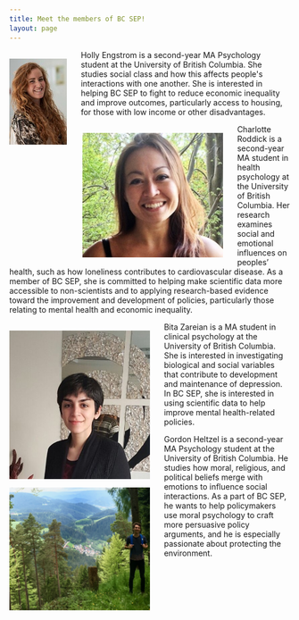 ```yaml
---
title: Meet the members of BC SEP!
layout: page
---
```


<div>
    <div>
    <img src="/assets/holly.jpg" style="float:left; padding:3% 5% 0% 0%; max-height:500px; max-width:50%;"/>
    <p>Holly Engstrom is a second-year MA Psychology student at the University of British Columbia. She studies social class and how this affects people's interactions with one another. She is interested in helping BC SEP to fight to reduce economic inequality and improve outcomes, particularly access to housing, for those with low income or other disadvantages.</p>
    </div>
    <div>
        <img src="/assets/charlotte_photo.jpg" style="float:left; padding:3% 5% 0% 3px; max-height:500px; max-width:50%;"/>
    <p>Charlotte Roddick is a second-year MA student in health psychology at the University of British Columbia. Her research examines social and emotional influences on peoples’ health, such as how loneliness contributes to cardiovascular disease. As a member of BC SEP, she is committed to helping make scientific data more accessible to non-scientists and to applying research-based evidence toward the improvement and development of policies, particularly those relating to mental health and economic inequality. </p>
        </div>   
    <div>
        <img src="/assets/bita_photo.jpg" style="float:left; padding:3% 5% 0% 0%; max-height:500px; max-width:50%;"/>
    <p>Bita Zareian is a MA student in clinical psychology at the University of British Columbia. She is interested in investigating biological and social variables that contribute to development and maintenance of depression. In BC SEP, she is interested in using scientific data to help improve mental health-related policies. </p>
          </div>
    <div>
        <img src="/assets/gordon_photo.png" style="float:left; padding:3% 5% 0% 0%; max-height:500px; max-width:50%;"/>
    <p>Gordon Heltzel is a second-year MA Psychology student at the University of British Columbia. He studies how moral, religious, and political beliefs merge with emotions to influence social interactions. As a part of BC SEP, he wants to help policymakers use moral psychology to craft more persuasive policy arguments, and he is especially passionate about protecting the environment. 
</p>
    </div>
</div>
